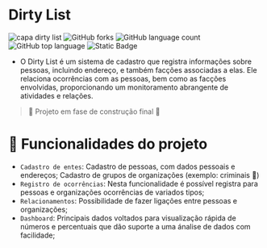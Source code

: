 # Dirty List
![capa dirty list](https://github.com/gylmonteiro/dirty_list/assets/49594693/c2748071-96be-46e2-94fe-a47a6a8e581c)
![GitHub forks](https://img.shields.io/github/forks/gylmonteiro/dirty_list)  ![GitHub language count](https://img.shields.io/github/languages/count/gylmonteiro/dirty_list) ![GitHub top language](https://img.shields.io/github/languages/top/gylmonteiro/dirty_list) ![Static Badge](https://img.shields.io/badge/status-EM%20DESENVOLVIMENTO-green)

- O Dirty List é um sistema de cadastro que registra informações sobre pessoas, incluindo endereço, e também facções associadas a elas. Ele relaciona ocorrências com as pessoas, bem como as facções envolvidas, proporcionando um monitoramento abrangente de atividades e relações.

> 🚧 Projeto em fase de construção final 🚧

# 🔨 Funcionalidades do projeto
- `Cadastro de entes`: Cadastro de pessoas, com dados pessoais e endereços; Cadastro de grupos de organizações (exemplo: criminais :rotating_light:)
- `Registro de ocorrências`: Nesta funcionalidade é possível registra para pessoas e organizações ocorrências de variados tipos;
- `Relacionamentos`: Possibilidade de fazer ligações entre pessoas e organizações; 
- `Dashboard`: Principais dados voltados para visualização rápida de números e percentuais que dão suporte a uma ánalise de dados com facilidade;

  
